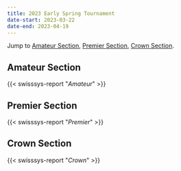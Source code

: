```yaml
---
title: 2023 Early Spring Tournament
date-start: 2023-03-22
date-end: 2023-04-19
---
```


Jump to [Amateur Section](#amateur-section), [Premier Section](#premier-section),
[Crown Section](#crown-section).

## Amateur Section
{{< swisssys-report "*Amateur*" >}}

## Premier Section
{{< swisssys-report "*Premier*" >}}

## Crown Section
{{< swisssys-report "*Crown*" >}}
